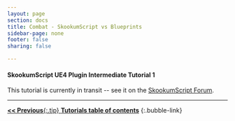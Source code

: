 ```yaml
---
layout: page
section: docs
title: Combat - SkookumScript vs Blueprints
sidebar-page: none
footer: false
sharing: false

---
```


#### SkookumScript UE4 Plugin Intermediate Tutorial 1

This tutorial is currently in transit -- see it on the [SkookumScript Forum](https://skookum.chat/t/intermediate-skookum-tutorial/877).


---
[**<< Previous**{:.tip} **Tutorials table of contents**](/docs/tutorials/)
{:.bubble-link}
